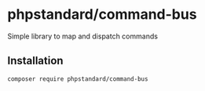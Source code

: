 # phpstandard/command-bus

Simple library to map and dispatch commands

## Installation

```bash
composer require phpstandard/command-bus
```
